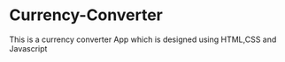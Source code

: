 # Currency-Converter
This is a currency converter App which is designed using HTML,CSS and Javascript
